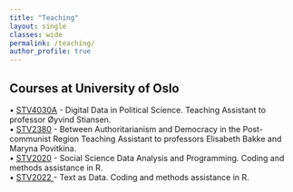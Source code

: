 ```yaml
---
title: "Teaching"
layout: single
classes: wide
permalink: /teaching/
author_profile: true
---
```


## Courses at University of Oslo 

• [STV4030A](https://www.uio.no/studier/emner/sv/statsvitenskap/STV2020/) - Digital Data in Political Science. Teaching Assistant to professor Øyvind Stiansen.  <br>
• [STV2380](https://www.uio.no/studier/emner/sv/statsvitenskap/STV4030A/) - Between Authoritarianism and Democracy in the Post-communist Region Teaching Assistant to professors Elisabeth Bakke and Maryna Povitkina. <br>
• [STV2020](https://www.uio.no/studier/emner/sv/statsvitenskap/STV2380/) - Social Science Data Analysis and Programming. Coding and methods assistance in R. <br>
• [STV2022 ](https://www.uio.no/studier/emner/sv/statsvitenskap/STV2022/) - Text as Data. Coding and methods assistance in R. <br>

<!-- 
## External Workshops Resources\ 🎒 💼  🖥️ 🎯📄
[ ] CREATE External Python workshop resource
[ ] CREATE External R workshop resource
 -->